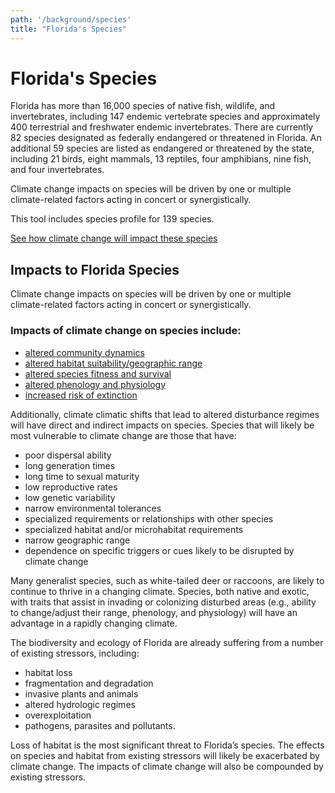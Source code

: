 ```yaml
---
path: '/background/species'
title: "Florida's Species"
---
```


# Florida's Species

Florida has more than 16,000 species of native fish, wildlife, and invertebrates, including 147 endemic vertebrate species and approximately 400 terrestrial and freshwater endemic invertebrates. There are currently 82 species designated as federally endangered or threatened in Florida. An additional 59 species are listed as endangered or threatened by the state, including 21 birds, eight mammals, 13 reptiles, four amphibians, nine fish, and four invertebrates.

Climate change impacts on species will be driven by one or multiple climate-related factors acting in concert or synergistically.

This tool includes species profile for 139 species.

[See how climate change will impact these species](/species)

## Impacts to Florida Species

Climate change impacts on species will be driven by one or multiple climate-related factors acting in concert or synergistically.

### Impacts of climate change on species include:

- [altered community dynamics](/background/species/impacts/altered-dynamics)
- [altered habitat suitability/geographic range](/background/species/impacts/altered-range)
- [altered species fitness and survival](/background/species/impacts/altered-survival)
- [altered phenology and physiology](/background/species/impacts/altered-phenology)
- [increased risk of extinction](/background/species/impacts/altered-survival)

Additionally, climate climatic shifts that lead to altered disturbance regimes will have direct and indirect impacts on species. Species that will likely be most vulnerable to climate change are those that have:

- poor dispersal ability
- long generation times
- long time to sexual maturity
- low reproductive rates
- low genetic variability
- narrow environmental tolerances
- specialized requirements or relationships with other species
- specialized habitat and/or microhabitat requirements
- narrow geographic range
- dependence on specific triggers or cues likely to be disrupted by climate change

Many generalist species, such as white-tailed deer or raccoons, are likely to continue to thrive in a changing climate. Species, both native and exotic, with traits that assist in invading or colonizing disturbed areas (e.g., ability to change/adjust their range, phenology, and physiology) will have an advantage in a rapidly changing climate.

The biodiversity and ecology of Florida are already suffering from a number of existing stressors, including:

- habitat loss
- fragmentation and degradation
- invasive plants and animals
- altered hydrologic regimes
- overexploitation
- pathogens, parasites and pollutants.

Loss of habitat is the most significant threat to Florida’s species. The effects on species and habitat from existing stressors will likely be exacerbated by climate change. The impacts of climate change will also be compounded by existing stressors.
